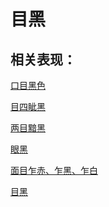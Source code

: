 # 目黑## 相关表现： [口目黑色](https://www.gmzyjc.com/search/result?wd=口目黑色)[目四眦黑](https://www.gmzyjc.com/search/result?wd=目四眦黑)[两目黯黑](https://www.gmzyjc.com/search/result?wd=两目黯黑)[眼黑](https://www.gmzyjc.com/search/result?wd=眼黑)[面目乍赤、乍黑、乍白](https://www.gmzyjc.com/search/result?wd=面目乍赤、乍黑、乍白)[目黑](https://www.gmzyjc.com/search/result?wd=目黑)